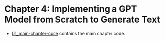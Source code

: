 # Chapter 4: Implementing a GPT Model from Scratch to Generate Text

- [01_main-chapter-code](01_main-chapter-code) contains the main chapter code.